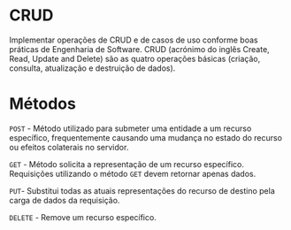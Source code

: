 # CRUD

Implementar operações de CRUD e de casos de uso conforme boas práticas de Engenharia de Software. CRUD (acrónimo do inglês Create, Read, Update and Delete) são as quatro operações básicas (criação, consulta, atualização e destruição de dados).

# Métodos

`POST` - Método  utilizado para submeter uma entidade a um recurso específico, frequentemente causando uma mudança no estado do recurso ou efeitos colaterais no servidor. 

`GET` - Método  solicita a representação de um recurso específico. Requisições utilizando o método `GET` devem retornar apenas dados.

`PUT`-  Substitui todas as atuais representações do recurso de destino pela carga de dados da requisição. 

`DELETE` - Remove um recurso específico.

